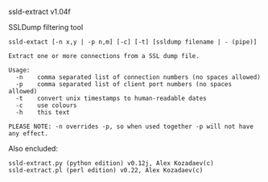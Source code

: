 ssld-extract v1.04f

SSLDump filtering tool

    ssld-extact [-n x,y | -p n,m] [-c] [-t] [ssldump filename | - (pipe)]

    Extract one or more connections from a SSL dump file.

    Usage:
      -n    comma separated list of connection numbers (no spaces allowed)
      -p    comma separated list of client port numbers (no spaces allowed)
      -t    convert unix timestamps to human-readable dates
      -c    use colours
      -h    this text

    PLEASE NOTE: -n overrides -p, so when used together -p will not have any effect.


Also encluded:

    ssld-extract.py (python edition) v0.12j, Alex Kozadaev(c)
    ssld-extract.pl (perl edition) v0.22, Alex Kozadaev(c)


